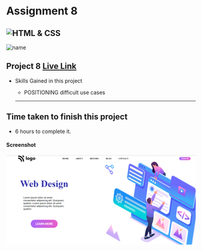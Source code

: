 # Assignment 8
![HTML & CSS](https://img.shields.io/badge/HTML-CSS-orange)
---
![name](https://img.shields.io/badge/Ehraz%20Ahmad-Full%20stack%20developer-green)

## Project 8 [Live Link](https://incomparable-torrone-f51674.netlify.app/)

-   Skills Gained in this project
    -   POSITIONING difficult use cases

    ---

## Time taken to finish this project

-   6 hours to complete it.

#### Screenshot

![Desktop](./Project8.png)